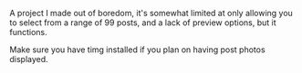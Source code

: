 A project I made out of boredom, it's somewhat limited at only allowing you to select from a range of 99 posts,
and a lack of preview options, but it functions.

Make sure you have timg installed if you plan on having post photos displayed.
